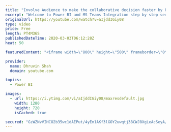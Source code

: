 ```yaml
---
title: "Involve Audience to make the collaborative decision faster by Power BI and Teams Integration |Part 3"
excerpt: "Welcome to Power BI and MS Teams Integration step by step series. My self Dhruvin Shah and I have divided this entire session into three different parts.  Part 1: Integrate Power BI Report, Report from Apps and Paginated Report to MS Teams using Power BI Tab in MS Teams. https://youtu.be/67-jriuocxc"
originalUrl: https://youtube.com/watch?v=aIjddIGiy08
type: video
price: Free
length: PT4M36S
publishedDateTime: 2020-03-03T06:12:28Z
heat: 50

featuredContent: "<iframe width=\"800\" height=\"500\" frameborder=\"0\" src=\"https://www.youtube.com/embed/aIjddIGiy08\" allow=\"accelerometer; autoplay; encrypted-media; gyroscope; picture-in-picture\" allowfullscreen></iframe>"

provider:
  name: Dhruvin Shah
  domain: youtube.com

topics:
  - Power BI

images:
  - url: https://i.ytimg.com/vi/aIjddIGiy08/maxresdefault.jpg
    width: 1280
    height: 720
    isCached: true

secured: "GzWZNvVIHCO2b35wc1dAEPut/4yEm1AKf3lGOY2uwqtj38CWJ8XgLeAcSeyA/Ust9K63LvOIIkS0kPTefIASsLI+TTOjN4OcUtKJSsxdRHugWRsQ6t9uaZVZAXHIZumKUVbl8Ozsm/5isFQJDhZvW+Ou+I79vaFI+iMAYRR3uoom+TWqV3/NAkxpkoHywoaFBrK5paE5jc9icWxICUAbXqXHZeadfDX7XEOR4zIdEBiW36McXZ3K+LCTlLbXDL9W2Hb8Rh1awUiu7oFdlRB3mkx5rBG0X91L0nX5ODcvzFj5M6SOhZ6ExFWHRvpcALPDfuhE/+6WOHNZ1Y2GPsWcxMRQcwyedocqIrl2z8lf6K4d6wGcO4ITDe3o5+zSwRaug1sZXmEwm7ByZnGQFkfg9UT9dE14Se0OFoKBVHntPPM=;kh+JyqnLR/hkMq96xzILgQ=="
---
```


